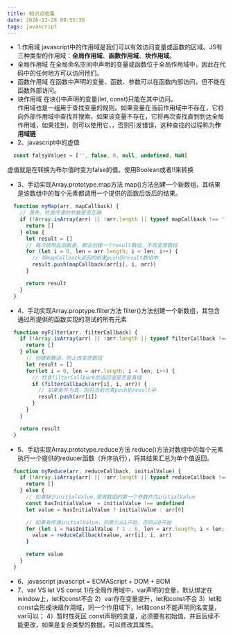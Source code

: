 ```yaml
---
title: 知识点收集
date: 2020-12-28 09:55:38
tags: javascript
---
```

- 1.作用域
javascript中的作用域是我们可以有效访问变量或函数的区域。JS有三种类型的作用域：**全局作用域**、**函数作用域**、**块作用域**。
- 全局作用域
在全局命名空间中声明的变量或函数位于全局作用域中，因此在代码中的任何地方可以访问他们。
- 函数作用域
在函数中声明的变量、函数、参数可以在函数内部访问，但不能在函数外部访问。
- 块作用域
在块{}中声明的变量(let, const)只能在其中访问。  
作用域也是一组用于查找变量的规则。如果变量在当前作用域中不存在，它将向外部作用域中查找并搜索，如果该变量不存在，它将再次查找直到到达全局作用域，如果找到，则可以使用它，，否则引发错误，这种查找的过程称为**作用域链**
- 2、javascript中的虚值
```javascript
  const falsyValues = ['', false, 0, null, undefined, NaN]
```
虚值就是在转换为布尔值时变为false的值。使用Boolean或者!!来转换
- 3、手动实现Array.prototype.map方法
map()方法创建一个新数组，其结果是该数组中的每个元素都调用一个提供的函数后饭后的结果。
```javascript
  function myMap(arr, mapCallback) {
    // 首先，检查传递的参数是否正确
    if (!Array.isArray(arr) || !arr.length || typeof mapCallback !== 'function') {
      return []
    } else {
      let result = []
      // 每次调用此函数是，都会创建一个result数组，不改变原数组
      for (let i = 0, len = arr.length; i < len; i++) {
        // 将mapCallback返回的结果push到result数组中
        result.push(mapCallback(arr[i], i, arr))
      }

      return result
    }
  }
```
- 4、手动实现Array.proptype.filter方法
filter()方法创建一个新数组，其包含通过所提供的函数实现的测试的所有元素
```javascript
  function myFilter(arr, filterCallback) {
    if (!Array.isArray(arr) || !arr.length || typeof filterCallback !== 'function') {
      return []
    } else {
      // 创建新数组，防止改变原数组
      let result = []
      for(let i = 0, len = arr.length; i < len; i++) {
        // 检查filterCallback的返回值是否是真值
        if (filterCallback(arr[i], i, arr)) {
          // 如果条件为真，则将当前元素push到result中
          result.push(arr[i])
        }
      }
    }

    return result
  }
```
- 5、手动实现Array.prototype.reduce方法
reduce()方法对数组中的每个元素执行一个提供的reducer函数（升序执行），将其结果汇总为单个值返回。
```javascript
  function myReduce(arr, reduceCallback, initialValue) {
    if (!Array.isArray(arr) || !arr.length || typeof reduceCallback !== 'function') {
      return []
    } else {
      // 如果缺少initialValue,使用数组的第一个参数作为initialValue
      const hasInitialValue  = initialValue !== undefined
      let value = hasInitialValue ? initialValue : arr[0]

      // 如果有传递initialValue，则索引从1开始，否则从0开始
      for (let i = hasInitialValue ? 1 : 0, len = arr.length; i < len; i++) {
        value = reduceCallback(value, arr[i], i, arr)
      }

      return value
    }
  }
```
- 6、javascript
javascript = ECMAScript + DOM + BOM
- 7、var VS let VS const
1)在全局作用域中，var声明的变量，默认绑定在window上，let和const不会
2）var存在变量提升，let和const不会
3）let和const会形成块级作用域，同一个作用域下，let和const不能声明同名变量，var可以；
4）暂时性死区 const声明的变量，必须要有初始值，并且后续不能更改，如果是复合类型的数据，可以修改其属性。